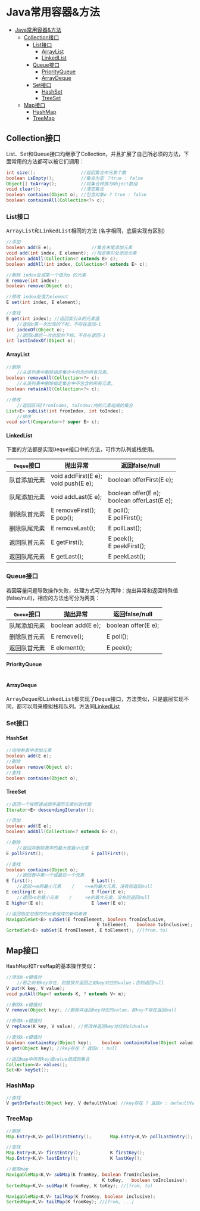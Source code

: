 # Java常用容器&方法

- [Java常用容器&方法](#java常用容器&方法)
  * [Collection接口](#collection接口)
    + [List接口](#list接口)
      - [ArrayList](#arraylist)
      - [LinkedList](#linkedlist)
    + [Queue接口](#queue接口)
      - [PriorityQueue](#priorityqueue)
      - [ArrayDeque](#arraydeque)
    + [Set接口](#set接口)
      - [HashSet](#hashset)
      - [TreeSet](#treeset)
  * [Map接口](#map接口)
    + [HashMap](#hashmap)
    + [TreeMap](#treemap)

## Collection接口

List、Set和Queue接口均继承了Collection，并且扩展了自己所必须的方法，下面常用的方法都可以被它们调用：

```java
int size();                 //返回集合中元素个数
boolean isEmpty();          //集合为空 ？true : false
Object[] toArray();         //将集合转换为Object数组
void clear();               //清空集合
boolean contains(Object o); //包含对象o ? true : false
boolean containsAll(Collection<?> c);
```

### List接口

<tt>ArrayList</tt>和<tt>LinkedList</tt>相同的方法 (名字相同，底层实现有区别)

```java
//添加
boolean add(E e);               //集合末尾添加元素
void add(int index, E element); //指定索引处添加元素
boolean addAll(Collection<? extends E> c);
boolean addAll(int index, Collection<? extends E> c);

//删除 index处或第一个值为o 的元素
E remove(int index);
boolean remove(Object o);

//修改 index处值为element
E set(int index, E element);

//查找
E get(int index); //返回索引从的元素值
	//返回o第一次出现的下标，不存在返回-1
int indexOf(Object o);
	//返回o最后一次出现的下标，不存在返回-1
int lastIndexOf(Object o);
```

#### ArrayList

```java
//删除 
	//从该列表中删除指定集合中包含的所有元素。
boolean removeAll(Collection<?> c);
	//从该列表中删除指定集合中不包含的所有元素。
boolean retainAll(Collection<?> c);

//修改
	//返回区间[fromIndex, toIndex)内的元素组成的集合
List<E> subList(int fromIndex, int toIndex);
	//排序
void sort(Comparator<? super E> c);
```

#### LinkedList

下面的方法都是实现<tt>Deque</tt>接口中的方法，可作为队列或栈使用。

| <tt>Deque</tt>接口 | 抛出异常                                 | 返回false/null                                   |
| ------------------ | ---------------------------------------- | ------------------------------------------------ |
| 队首添加元素       | void addFirst(E e);<br />void push(E e); | boolean offerFirst(E e);                         |
| 队尾添加元素       | void addLast(E e);                       | boolean offer(E e);<br />boolean offerLast(E e); |
| 删除队首元素       | E removeFirst();<br />E pop();           | E poll();<br />E pollFirst();                    |
| 删除队尾元素       | E removeLast();                          | E pollLast();                                    |
| 返回队首元素       | E getFirst();                            | E peek();<br />E peekFirst();                    |
| 返回队尾元素       | E getLast();                             | E peekLast();                                    |

### Queue接口

若因容量问题导致操作失败，处理方式可分为两种：抛出异常和返回特殊值(false/null)，相应的方法也可分为两类：

| <tt>Queue</tt>接口 | 抛出异常          | 返回false/null      |
| ------------------ | ----------------- | ------------------- |
| 队尾添加元素       | boolean add(E e); | boolean offer(E e); |
| 删除队首元素       | E remove();       | E poll();           |
| 返回队首元素       | E element();      | E peek();           |

#### PriorityQueue

```java

```

#### ArrayDeque

<tt>ArrayDeque</tt>和<tt>LinkedList</tt>都实现了<tt>Deque</tt>接口，方法类似，只是底层实现不同，都可以用来模拟栈和队列。方法同[LinkedList](#LinkedList)

### Set接口

#### HashSet

```java
//向哈希表中添加元素
boolean add(E e);  
//删除
boolean remove(Object o);
//查找
boolean contains(Object o);
```

#### TreeSet

```java
//返回一个按照递减顺序遍历元素的迭代器
Iterator<E> descendingIterator();

//添加
boolean add(E e);
boolean addAll(Collection<? extends E> c);

//删除
	//返回并删除表中的最大或最小元素
E pollFirst();                  E pollFirst();

//查找
boolean contains(Object o);
	//返回表中第一个或最后一个元素
E first();                      E Last();
	//返回>=e的最小元素    /    <=e的最大元素，没有则返回null
E ceiling(E e);                 E floor(E e);
	//返回>e的最小元素    /     <e的最大元素，没有则返回null
E higher(E e);                  E lower(E e);

//返回指定范围内的元素组成的新哈希表
NavigableSet<E> subSet(E fromElement, boolean fromInclusive,
                                  E toElement,   boolean toInclusive);
SortedSet<E> subSet(E fromElement, E toElement); //[from，to)
```

## Map接口

<tt>HashMap</tt>和<tt>TreeMap</tt>的基本操作类似：

```java
//添加k-v键值对
	//若之前有key存在，则替换并返回之前key对应的value；否则返回null
V put(K key, V value);
void putAll(Map<? extends K, ? extends V> m);

//删除k-v键值对
V remove(Object key); //删除并返回key对应的value，若key不存在返回null

//修改k-v键值对
V replace(K key, V value); //修改并返回key对应的oldvalue

//查找k-v键值对
boolean containsKey(Object key);    boolean containsValue(Object value);
V get(Object key); //key存在 ? 返回v : null

//返回map中所有key或value组成的集合
Collection<V> values();  
Set<K> keySet();         
```

### HashMap

```java
//查找
V getOrDefault(Object key, V defaultValue) //key存在 ? 返回v : defaultValue 
```

### TreeMap

```java
//删除
Map.Entry<K,V> pollFirstEntry();       Map.Entry<K,V> pollLastEntry();

//查找
Map.Entry<K,V> firstEntry();           K firstKey();
Map.Entry<K,V> lastEntry();            K lastKey();

//截取map
NavigableMap<K,V> subMap(K fromKey, boolean fromInclusive,
                                    K toKey,   boolean toInclusive);
SortedMap<K,V> subMap(K fromKey, K toKey); //[from, to)

NavigableMap<K,V> tailMap(K fromKey, boolean inclusive);
SortedMap<K,V> tailMap(K fromKey); //[from, ...]
```

